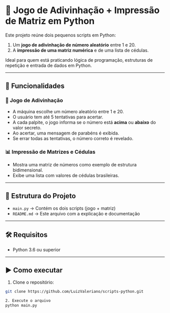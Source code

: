 # 🎯 Jogo de Adivinhação + Impressão de Matriz em Python

Este projeto reúne dois pequenos scripts em Python:

1. Um **jogo de adivinhação de número aleatório** entre 1 e 20.
2. A **impressão de uma matriz numérica** e de uma lista de cédulas.

Ideal para quem está praticando lógica de programação, estruturas de repetição e entrada de dados em Python.

---

## 🧠 Funcionalidades

### 🔢 Jogo de Adivinhação
- A máquina escolhe um número aleatório entre 1 e 20.
- O usuário tem até 5 tentativas para acertar.
- A cada palpite, o jogo informa se o número está **acima** ou **abaixo** do valor secreto.
- Ao acertar, uma mensagem de parabéns é exibida.
- Se errar todas as tentativas, o número correto é revelado.

### 📊 Impressão de Matrizes e Cédulas
- Mostra uma matriz de números como exemplo de estrutura bidimensional.
- Exibe uma lista com valores de cédulas brasileiras.

---

## 📂 Estrutura do Projeto

- `main.py` → Contém os dois scripts (jogo + matriz)
- `README.md` → Este arquivo com a explicação e documentação

---

## 🛠️ Requisitos

- Python 3.6 ou superior

---

## ▶️ Como executar

1. Clone o repositório:
```bash
git clone https://github.com/LuizValeriano/scripts-python.git

2. Execute o arquivo
python main.py
